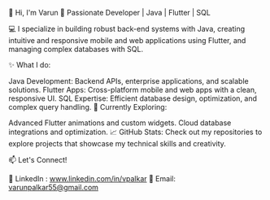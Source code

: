 👋 Hi, I'm Varun
🎯 Passionate Developer | Java | Flutter | SQL

💻 I specialize in building robust back-end systems with Java, creating intuitive and responsive mobile and web applications using Flutter, and managing complex databases with SQL.

✨ What I do:

Java Development: Backend APIs, enterprise applications, and scalable solutions.
Flutter Apps: Cross-platform mobile and web apps with a clean, responsive UI.
SQL Expertise: Efficient database design, optimization, and complex query handling.
📌 Currently Exploring:

Advanced Flutter animations and custom widgets.
Cloud database integrations and optimization.
📈 GitHub Stats:
Check out my repositories to explore projects that showcase my technical skills and creativity.

📫 Let's Connect!

💼 LinkedIn : www.linkedin.com/in/vpalkar
📩 Email: varunpalkar55@gmail.com

